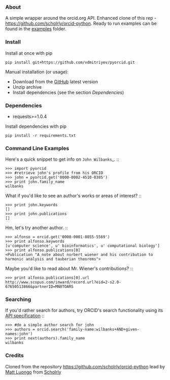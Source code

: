 ### About

A simple wrapper around the orcid.org API. Enhanced clone of this rep - https://github.com/scholrly/orcid-python. Ready to run examples can be found in the [examples](examples) folder.

### Install

Install at once with pip
```
pip install git+https://github.com/vdmitriyev/pyorcid.git
```

Manual installation (or usage):
* Download from the [GitHub](https://github.com/vdmitriyev/pyorcid/archive/master.zip) latest version
* Unzip archive
* Install dependencies (see the section *Dependencies*)

### Dependencies

* requests>=1.0.4

Install dependencies with pip
```
pip install -r requirements.txt
```

### Command Line Examples

Here's a quick snippet to get info on `John Wilbanks`_. ::

    >>> import pyorcid
    >>> #retrieve john's profile from his ORCID
    >>> john = pyorcid.get('0000-0002-4510-0385')
    >>> print john.family_name
    wilbanks

What if you'd like to see an author's works or areas of interest? ::

    >>> print john.keywords
    []
    >>> print john.publications
    []

Hm, let's try another author. ::

    >>> alfonso = orcid.get('0000-0001-8855-5569')
    >>> print alfonso.keywords
    [u'computer science', u' bioinformatics', u' computational biology']
    >>> print alfonso.publications[0]
    <Publication "A note about norbert wiener and his contribution to harmonic analysis and tauberian theorems">


Maybe you'd like to read about Mr. Wiener's contributions? ::

    >>> print alfonso.publications[0].url
    http://www.scopus.com/inward/record.url?eid=2-s2.0-67650513866&partnerID=MN8TOARS

### Searching


If you'd rather search for authors, try ORCID's search functionality using its
[API specification](https://members.orcid.org/api/tutorial/search-orcid-registry) ::

    >>> #do a simple author search for john
    >>> authors = orcid.search('family-name:wilbanks+AND+given-names:john')
    >>> print next(authors).family_name
    wilbanks

### Credits

Cloned from the repository https://github.com/scholrly/orcid-python lead by [Matt Luongo](https://github.com/mhluongo) from [Scholrly](https://github.com/scholrly/)
